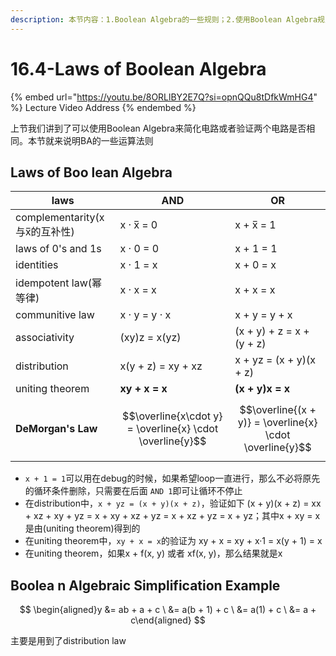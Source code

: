 ```yaml
---
description: 本节内容：1.Boolean Algebra的一些规则；2.使用Boolean Algebra规则简化的例子
---
```


# 16.4-Laws of Boolean Algebra

{% embed url="https://youtu.be/8ORLlBY2E7Q?si=opnQQu8tDfkWmHG4" %}
Lecture Video Address
{% endembed %}

上节我们讲到了可以使用Boolean Algebra来简化电路或者验证两个电路是否相同。本节就来说明BA的一些运算法则

## Laws of Boo lean Algebra

| laws                      | AND                                                       | OR                                                       |
| ------------------------- | --------------------------------------------------------- | -------------------------------------------------------- |
| complementarity(x与x̅的互补性) | x · x̅ = 0                                                | x + x̅ = 1                                               |
| laws of 0's and 1s        | x · 0 = 0                                                 | x + 1 = 1                                                |
| identities                | x · 1 = x                                                 | x + 0 = x                                                |
| idempotent law(幂等律)       | x · x = x                                                 | x + x = x                                                |
| communitive law           | x · y = y · x                                             | x + y = y + x                                            |
| associativity             | (xy)z = x(yz)                                             | (x + y) + z = x + (y + z)                                |
| distribution              | x(y + z) = xy + xz                                        | x + yz = (x + y)(x + z)                                  |
| uniting theorem           | **xy + x = x**                                            | **(x + y)x = x**                                         |
| **DeMorgan's Law**        | $$\overline{x\cdot y} = \overline{x} \cdot \overline{y}$$ | $$\overline{(x + y)} = \overline{x} \cdot \overline{y}$$ |

* `x + 1 = 1`可以用在debug的时候，如果希望loop一直进行，那么不必将原先的循环条件删除，只需要在后面 `AND 1`即可让循环不停止
* 在distribution中，`x + yz = (x + y)(x + z)`，验证如下 (x + y)(x + z) = xx + xz + xy + yz = x + xy + xz + yz = x + xz + yz = x + yz；其中x + xy = x是由(uniting theorem)得到的
* 在uniting theorem中，`xy + x = x`的验证为 xy + x = xy + x·1 = x(y + 1) = x
* 在uniting theorem，如果x + f(x, y) 或者 xf(x, y)，那么结果就是x

## Boolea n Algebraic Simplification Example

$$
\begin{aligned}y &= ab + a + c \ &= a(b + 1) + c \ &= a(1) + c \ &= a + c\end{aligned}
$$

主要是用到了distribution law

